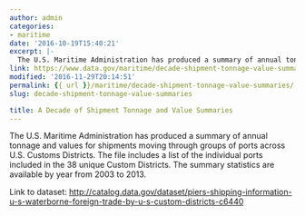 ```yaml
---
author: admin
categories:
- maritime
date: '2016-10-19T15:40:21'
excerpt: |-
  The U.S. Maritime Administration has produced a summary of annual tonnage and values for shipments moving through groups of ports across U.S. Customs Districts. The file includes a list of the individual ports included in the 38 unique Custom Districts.…
link: https://www.data.gov/maritime/decade-shipment-tonnage-value-summaries/
modified: '2016-11-29T20:14:51'
permalink: {{ url }}/maritime/decade-shipment-tonnage-value-summaries/
slug: decade-shipment-tonnage-value-summaries

title: A Decade of Shipment Tonnage and Value Summaries
---
```


The U.S. Maritime Administration has produced a summary of annual tonnage and values for shipments moving through groups of ports across U.S. Customs Districts. The file includes a list of the individual ports included in the 38 unique Custom Districts. The summary statistics are available by year from 2003 to 2013.

Link to dataset: <http://catalog.data.gov/dataset/piers-shipping-information-u-s-waterborne-foreign-trade-by-u-s-custom-districts-c6440>
